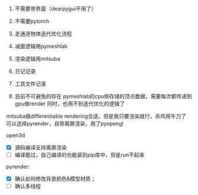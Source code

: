 1. 不需要带界面（dearpygui不用了）
2. 不需要pytorch
3. 走通逐物体迭代优化流程
2. 减面逻辑用pymeshlab
3. 渲染逻辑用mitsuba
5. 日记记录
6. 工具文件记录

7. 目前不可避免的存在 pymeshlab的cpu侧存储的顶点数据，需要每次都传递到gpu做render
同时，也用不到迭代优化的逻辑了

mitsuba做differentiable rendering合适，但是我只要渲染就行，杀鸡用牛刀了
可以选择pyrender，自带离屏渲染，用了pyopengl

open3d
- [x] 源码编译支持离屏渲染
- [ ] 编译能过，自己编译的也能装到pip库中，但是run不起来

pyrender:
- [x] 确认如何修改背景颜色&模型材质；
- [ ] 确认多线程
